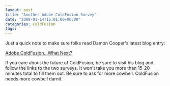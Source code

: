 ```yaml
---
layout: post
title: "Another Adobe ColdFusion Survey"
date: "2008-01-14T15:01:00+06:00"
categories: ColdFusion 
tags: 
---
```


Just a quick note to make sure folks read Damon Cooper's latest blog entry:

<a href="http://www.dcooper.org/blog/client/index.cfm?mode=entry&entry=79B3DF0C-4E22-1671-59F78A8081FA7A91">Adobe ColdFusion...What Next?</a>

If you care about the future of ColdFusion, be sure to visit his blog and follow the links to the two surveys. It won't take you more than 15-20 minutes total to fill them out. Be sure to ask for more cowbell. ColdFusion needs more cowbell darnit.